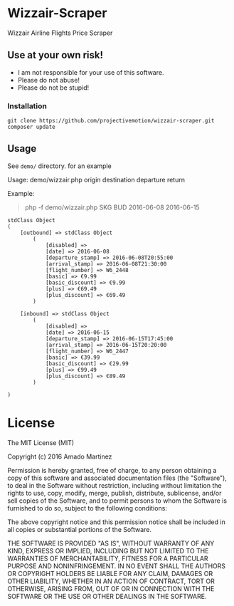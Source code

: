 # Wizzair-Scraper
Wizzair Airline Flights Price Scraper


## Use at your own risk!
* I am not responsible for your use of this software.
* Please do not abuse!
* Please do not be stupid!


### Installation

    git clone https://github.com/projectivemotion/wizzair-scraper.git
    composer update

## Usage

See `demo/` directory. for an example

Usage: demo/wizzair.php origin destination departure return

Example: 
> php -f demo/wizzair.php SKG BUD 2016-06-08 2016-06-15

    stdClass Object
    (
        [outbound] => stdClass Object
            (
                [disabled] => 
                [date] => 2016-06-08
                [departure_stamp] => 2016-06-08T20:55:00
                [arrival_stamp] => 2016-06-08T21:30:00
                [flight_number] => W6_2448
                [basic] => €9.99
                [basic_discount] => €9.99
                [plus] => €69.49
                [plus_discount] => €69.49
            )
    
        [inbound] => stdClass Object
            (
                [disabled] => 
                [date] => 2016-06-15
                [departure_stamp] => 2016-06-15T17:45:00
                [arrival_stamp] => 2016-06-15T20:20:00
                [flight_number] => W6_2447
                [basic] => €39.99
                [basic_discount] => €29.99
                [plus] => €99.49
                [plus_discount] => €89.49
            )
    
    )

# License
The MIT License (MIT)

Copyright (c) 2016 Amado Martinez

Permission is hereby granted, free of charge, to any person obtaining a copy
of this software and associated documentation files (the "Software"), to deal
in the Software without restriction, including without limitation the rights
to use, copy, modify, merge, publish, distribute, sublicense, and/or sell
copies of the Software, and to permit persons to whom the Software is
furnished to do so, subject to the following conditions:

The above copyright notice and this permission notice shall be included in all
copies or substantial portions of the Software.

THE SOFTWARE IS PROVIDED "AS IS", WITHOUT WARRANTY OF ANY KIND, EXPRESS OR
IMPLIED, INCLUDING BUT NOT LIMITED TO THE WARRANTIES OF MERCHANTABILITY,
FITNESS FOR A PARTICULAR PURPOSE AND NONINFRINGEMENT. IN NO EVENT SHALL THE
AUTHORS OR COPYRIGHT HOLDERS BE LIABLE FOR ANY CLAIM, DAMAGES OR OTHER
LIABILITY, WHETHER IN AN ACTION OF CONTRACT, TORT OR OTHERWISE, ARISING FROM,
OUT OF OR IN CONNECTION WITH THE SOFTWARE OR THE USE OR OTHER DEALINGS IN THE
SOFTWARE.
